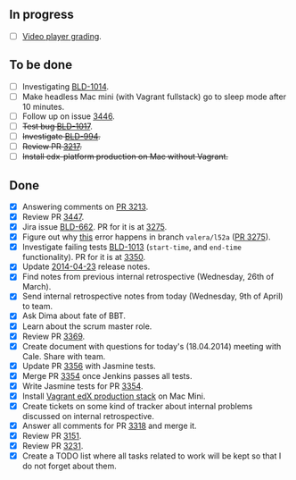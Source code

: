 ## In progress ##

- [ ] [Video player grading](https://github.com/edx/edx-platform/compare/anton;video-player-grading).

## To be done ##

- [ ] Investigating [BLD-1014](https://edx-wiki.atlassian.net/browse/BLD-1014).
- [ ] Make headless Mac mini (with Vagrant fullstack) go to sleep mode after 10 minutes.
- [ ] Follow up on issue [3446](https://github.com/edx/edx-platform/issues/3446).
- [ ] ~~Test bug [BLD-1017](https://edx-wiki.atlassian.net/browse/BLD-1017)~~.
- [ ] ~~Investigate [BLD-994](https://edx-wiki.atlassian.net/browse/BLD-994).~~
- [ ] ~~Review PR [3217](https://github.com/edx/edx-platform/pull/3217).~~
- [ ] ~~Install edx-platform production on Mac without Vagrant.~~

## Done ##

- [x] Answering comments on [PR 3213](https://github.com/edx/edx-platform/pull/3213#issuecomment-41065139).
- [x] Review PR [3447](https://github.com/edx/edx-platform/pull/3447).
- [x] Jira issue [BLD-662](https://edx-wiki.atlassian.net/browse/BLD-662). PR for it is at [3275](https://github.com/edx/edx-platform/pull/3275).
- [x] Figure out why [this](https://gist.github.com/valera-rozuvan/10283848) error happens in branch `valera/l52a` ([PR 3275](https://github.com/edx/edx-platform/pull/3275)).
- [x] Investigate failing tests [BLD-1013](https://edx-wiki.atlassian.net/browse/BLD-1013) (`start-time`, and `end-time` functionality). PR for it is at [3350](https://github.com/edx/edx-platform/pull/3350).
- [x] Update [2014-04-23](https://edx-wiki.atlassian.net/wiki/pages/viewpage.action?spaceKey=ENG&title=Release+Page%3A+2014-04-23) release notes.
- [x] Find notes from previous internal retrospective (Wednesday, 26th of March).
- [x] Send internal retrospective notes from today (Wednesday, 9th of April) to team.
- [x] Ask Dima about fate of BBT.
- [x] Learn about the scrum master role.
- [x] Review PR [3369](https://github.com/edx/edx-platform/pull/3369).
- [x] Create document with questions for today's (18.04.2014) meeting with Cale. Share with team.
- [x] Update PR [3356](https://github.com/edx/edx-platform/pull/3356) with Jasmine tests.
- [x] Merge PR [3354](https://github.com/edx/edx-platform/pull/3354) once Jenkins passes all tests.
- [x] Write Jasmine tests for PR [3354](https://github.com/edx/edx-platform/pull/3354).
- [x] Install [Vagrant edX production stack](https://github.com/edx/configuration/wiki/edx-Production-stack--installation-using-Vagrant-Virtualbox) on Mac Mini.
- [x] Create tickets on some kind of tracker about internal problems discussed on internal retrospective.
- [x] Answer all comments for PR [3318](https://github.com/edx/edx-platform/pull/3318) and merge it.
- [x] Review PR [3151](https://github.com/edx/edx-platform/pull/3151).
- [x] Review PR [3231](https://github.com/edx/edx-platform/pull/3231).
- [x] Create a TODO list where all tasks related to work will be kept so that I do not forget about them.
